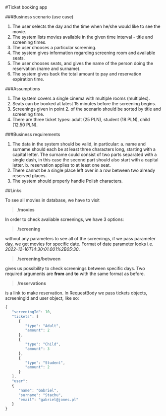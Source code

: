#Ticket booking app


###Business scenario (use case)
1. The user selects the day and the time when he/she would like to see the movie.
2. The system lists movies available in the given time interval - title and screening
   times.
3. The user chooses a particular screening.
4. The system gives information regarding screening room and available seats.
5. The user chooses seats, and gives the name of the person doing the reservation
   (name and surname).
6. The system gives back the total amount to pay and reservation expiration time.

###Assumptions
1. The system covers a single cinema with multiple rooms (multiplex).
2. Seats can be booked at latest 15 minutes before the screening begins.
3. Screenings given in point 2. of the scenario should be sorted by title and screening
   time.
4. There are three ticket types: adult (25 PLN), student (18 PLN), child (12.50 PLN).

###Business requirements
1. The data in the system should be valid, in particular:
   a. name and surname should each be at least three characters long, starting
   with a capital letter. The surname could consist of two parts separated with a
   single dash, in this case the second part should also start with a capital letter.
   b. reservation applies to at least one seat.
2. There cannot be a single place left over in a row between two already reserved places.
3. The system should properly handle Polish characters.

##Links

To see all movies in database, we have to visit 
>**/movies**

In order to check avaliable screenings, we have 3 options:
>**/screening** 

without any parameters to see all of the screenings, if we pass parameter day, we get movies for specific date.
Format of date parameter looks i.e. *2022-12-16T14:30:01.001%2B05:30*.

>**/screening/between**

gives us possibility to check screenings between specific days. Two required arguments are **from** and **to** with the same format as before.

>**/reservations**

is a link to make reservation. In RequestBody we pass tickets objects, screeningId and user object, like so:

```javascript
{
   "screeningId": 10,
   "tickets": [
      {
         "type": "Adult",
         "amount": 2
      },
      {
         "type": "Child",
         "amount": 3
      },
      {
         "type": "Student",
         "amount": 2
      }
   ],
   "user":
   {
      "name": "Gabriel",
      "surname": "Stachu",
      "email": "gabriel@jones.pl"
   }
}

```

